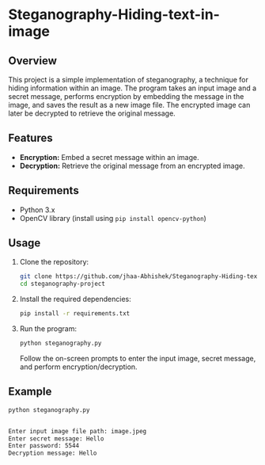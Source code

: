 # Steganography-Hiding-text-in-image

## Overview

This project is a simple implementation of steganography, a technique for hiding information within an image. The program takes an input image and a secret message, performs encryption by embedding the message in the image, and saves the result as a new image file. The encrypted image can later be decrypted to retrieve the original message.

## Features

- **Encryption:** Embed a secret message within an image.
- **Decryption:** Retrieve the original message from an encrypted image.

## Requirements

- Python 3.x
- OpenCV library (install using `pip install opencv-python`)

## Usage

1. Clone the repository:

    ```bash
    git clone https://github.com/jhaa-Abhishek/Steganography-Hiding-text-in-image.git
    cd steganography-project
    ```

2. Install the required dependencies:

    ```bash
    pip install -r requirements.txt
    ```

3. Run the program:

    ```bash
    python steganography.py
    ```

    Follow the on-screen prompts to enter the input image, secret message, and perform encryption/decryption.

## Example

```bash
python steganography.py


Enter input image file path: image.jpeg
Enter secret message: Hello
Enter password: 5544
Decryption message: Hello

